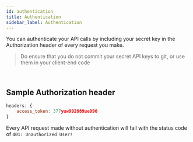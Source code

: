 ```yaml
---
id: authentication
title: Authentication
sidebar_label: Authentication
---
```


You can authenticate your API calls by including your secret key in the Authorization header of every request you make.

> Do ensure that you do not commit your secret API keys to git, or use them in your client-end code

<br>

## Sample Authorization header

```javascript
headers: {
    access_token: 377yuw992889ue990
}
```

Every API request made without authentication will fail with the status code of `401: Unauthorized User!`
